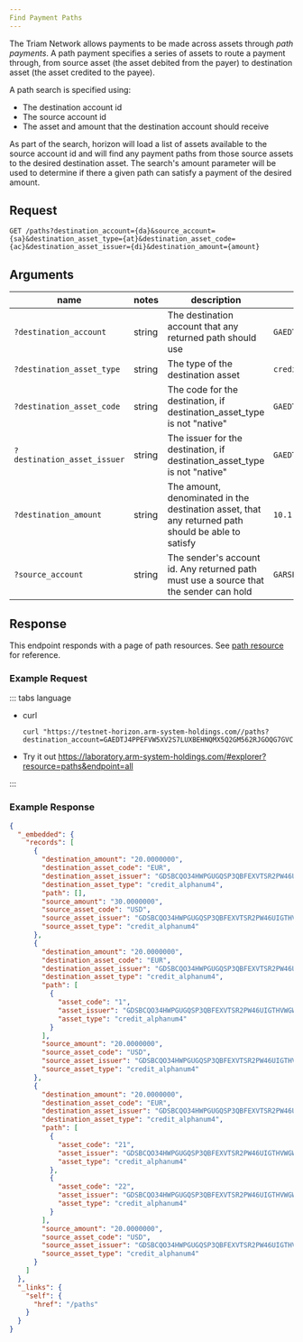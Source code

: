 ```yaml
---
Find Payment Paths
---
```


The Triam Network allows payments to be made across assets through _path payments_.  A path payment specifies a series of assets to route a payment through, from source asset (the asset debited from the payer) to destination asset (the asset credited to the payee).

A path search is specified using:

- The destination account id
- The source account id
- The asset and amount that the destination account should receive

As part of the search, horizon will load a list of assets available to the source account id and will find any payment paths from those source assets to the desired destination asset. The search's amount parameter will be used to determine if there a given path can satisfy a payment of the desired amount.

## Request

```
GET /paths?destination_account={da}&source_account={sa}&destination_asset_type={at}&destination_asset_code={ac}&destination_asset_issuer={di}&destination_amount={amount}
```

## Arguments

| name                        | notes  | description                                                                                        | example                                                    |
|-----------------------------|--------|----------------------------------------------------------------------------------------------------|------------------------------------------------------------|
| `?destination_account`      | string | The destination account that any returned path should use                                          | `GAEDTJ4PPEFVW5XV2S7LUXBEHNQMX5Q2GM562RJGOQG7GVCE5H3HIB4V` |
| `?destination_asset_type`   | string | The type of the destination asset                                                                  | `credit_alphanum4`                                         |
| `?destination_asset_code`   | string | The code for the destination, if destination_asset_type is not "native"                            | `GAEDTJ4PPEFVW5XV2S7LUXBEHNQMX5Q2GM562RJGOQG7GVCE5H3HIB4V` |
| `?destination_asset_issuer` | string | The issuer for the destination, if destination_asset_type is not "native"                          | `GAEDTJ4PPEFVW5XV2S7LUXBEHNQMX5Q2GM562RJGOQG7GVCE5H3HIB4V` |
| `?destination_amount`       | string | The amount, denominated in the destination asset, that any returned path should be able to satisfy | `10.1`                                                     |
| `?source_account`           | string | The sender's account id.  Any returned path must use a source that the sender can hold             | `GARSFJNXJIHO6ULUBK3DBYKVSIZE7SC72S5DYBCHU7DKL22UXKVD7MXP` |



## Response

This endpoint responds with a page of path resources.  See [path resource](../resources/path.md) for reference.


### Example Request
::: tabs language

- curl
  ```curl
  curl "https://testnet-horizon.arm-system-holdings.com//paths?destination_account=GAEDTJ4PPEFVW5XV2S7LUXBEHNQMX5Q2GM562RJGOQG7GVCE5H3HIB4V&source_account=GARSFJNXJIHO6ULUBK3DBYKVSIZE7SC72S5DYBCHU7DKL22UXKVD7MXP&destination_asset_type=credit_alphanum4&destination_asset_code=EUR&destination_asset_issuer=GDSBCQO34HWPGUGQSP3QBFEXVTSR2PW46UIGTHVWGWJGQKH3AFNHXHXN&destination_amount=20"
  ```
- Try it out
  https://laboratory.arm-system-holdings.com/#explorer?resource=paths&endpoint=all

:::
### Example Response

```json
{
  "_embedded": {
    "records": [
      {
        "destination_amount": "20.0000000",
        "destination_asset_code": "EUR",
        "destination_asset_issuer": "GDSBCQO34HWPGUGQSP3QBFEXVTSR2PW46UIGTHVWGWJGQKH3AFNHXHXN",
        "destination_asset_type": "credit_alphanum4",
        "path": [],
        "source_amount": "30.0000000",
        "source_asset_code": "USD",
        "source_asset_issuer": "GDSBCQO34HWPGUGQSP3QBFEXVTSR2PW46UIGTHVWGWJGQKH3AFNHXHXN",
        "source_asset_type": "credit_alphanum4"
      },
      {
        "destination_amount": "20.0000000",
        "destination_asset_code": "EUR",
        "destination_asset_issuer": "GDSBCQO34HWPGUGQSP3QBFEXVTSR2PW46UIGTHVWGWJGQKH3AFNHXHXN",
        "destination_asset_type": "credit_alphanum4",
        "path": [
          {
            "asset_code": "1",
            "asset_issuer": "GDSBCQO34HWPGUGQSP3QBFEXVTSR2PW46UIGTHVWGWJGQKH3AFNHXHXN",
            "asset_type": "credit_alphanum4"
          }
        ],
        "source_amount": "20.0000000",
        "source_asset_code": "USD",
        "source_asset_issuer": "GDSBCQO34HWPGUGQSP3QBFEXVTSR2PW46UIGTHVWGWJGQKH3AFNHXHXN",
        "source_asset_type": "credit_alphanum4"
      },
      {
        "destination_amount": "20.0000000",
        "destination_asset_code": "EUR",
        "destination_asset_issuer": "GDSBCQO34HWPGUGQSP3QBFEXVTSR2PW46UIGTHVWGWJGQKH3AFNHXHXN",
        "destination_asset_type": "credit_alphanum4",
        "path": [
          {
            "asset_code": "21",
            "asset_issuer": "GDSBCQO34HWPGUGQSP3QBFEXVTSR2PW46UIGTHVWGWJGQKH3AFNHXHXN",
            "asset_type": "credit_alphanum4"
          },
          {
            "asset_code": "22",
            "asset_issuer": "GDSBCQO34HWPGUGQSP3QBFEXVTSR2PW46UIGTHVWGWJGQKH3AFNHXHXN",
            "asset_type": "credit_alphanum4"
          }
        ],
        "source_amount": "20.0000000",
        "source_asset_code": "USD",
        "source_asset_issuer": "GDSBCQO34HWPGUGQSP3QBFEXVTSR2PW46UIGTHVWGWJGQKH3AFNHXHXN",
        "source_asset_type": "credit_alphanum4"
      }
    ]
  },
  "_links": {
    "self": {
      "href": "/paths"
    }
  }
}
```
